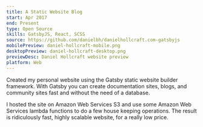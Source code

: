 ```yaml
---
title: A Static Website Blog
start: Apr 2017 
end: Present
type: Open Source
skills: GatsbyJS, React, SCSS
source: https://github.com/danielbh/danielhollcraft.com-gatsbyjs
mobilePreview: daniel-hollcraft-mobile.png
desktopPreview: daniel-hollcraft-desktop.png
previewDesc: Daniel Hollcraft website preview
platform: Web
---
```

Created my personal website using the Gatsby static website builder framework. With Gatsby you can create documentation sites, blogs, and community sites fast and without the need of a database.

I hosted the site on Amazon Web Services S3 and use some Amazon Web Services lambda functions to do a few house keeping operations. The result is ridiculously fast, highly scalable website, for a really low price.